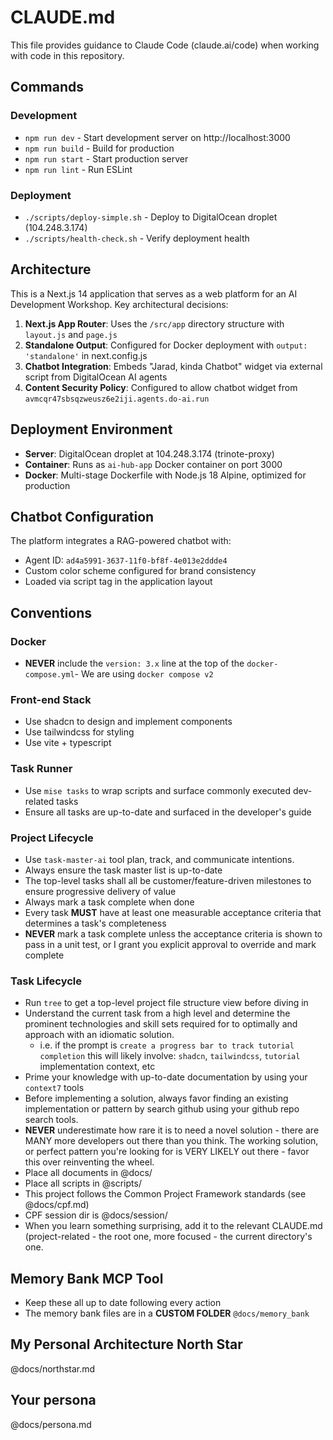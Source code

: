 # CLAUDE.md

This file provides guidance to Claude Code (claude.ai/code) when working with code in this repository.

## Commands

### Development
- `npm run dev` - Start development server on http://localhost:3000
- `npm run build` - Build for production
- `npm run start` - Start production server
- `npm run lint` - Run ESLint

### Deployment
- `./scripts/deploy-simple.sh` - Deploy to DigitalOcean droplet (104.248.3.174)
- `./scripts/health-check.sh` - Verify deployment health

## Architecture

This is a Next.js 14 application that serves as a web platform for an AI Development Workshop. Key architectural decisions:

1. **Next.js App Router**: Uses the `/src/app` directory structure with `layout.js` and `page.js`
2. **Standalone Output**: Configured for Docker deployment with `output: 'standalone'` in next.config.js
3. **Chatbot Integration**: Embeds "Jarad, kinda Chatbot" widget via external script from DigitalOcean AI agents
4. **Content Security Policy**: Configured to allow chatbot widget from `avmcqr47sbsqzweusz6e2iji.agents.do-ai.run`

## Deployment Environment

- **Server**: DigitalOcean droplet at 104.248.3.174 (trinote-proxy)
- **Container**: Runs as `ai-hub-app` Docker container on port 3000
- **Docker**: Multi-stage Dockerfile with Node.js 18 Alpine, optimized for production

## Chatbot Configuration

The platform integrates a RAG-powered chatbot with:
- Agent ID: `ad4a5991-3637-11f0-bf8f-4e013e2ddde4`
- Custom color scheme configured for brand consistency
- Loaded via script tag in the application layout

## Conventions

### Docker
- **NEVER** include the `version: 3.x` line at the top of the `docker-compose.yml`- We are using `docker compose v2`

### Front-end Stack
- Use shadcn to design and implement components
- Use tailwindcss for styling
- Use vite + typescript

### Task Runner
- Use `mise tasks` to wrap scripts and surface commonly executed dev-related tasks
- Ensure all tasks are up-to-date and surfaced in the developer's guide

### Project Lifecycle
- Use `task-master-ai` tool plan, track, and communicate intentions.
- Always ensure the task master list is up-to-date
- The top-level tasks shall all be customer/feature-driven milestones to ensure progressive delivery of value
- Always mark a task complete when done
- Every task **MUST** have at least one measurable acceptance criteria that determines a task's completeness
- **NEVER** mark a task complete unless the acceptance criteria is shown to pass in a unit test, or I grant you explicit approval to override and mark complete

### Task Lifecycle
- Run `tree` to get a top-level project file structure view before diving in
- Understand the current task from a high level and determine the prominent technologies and skill sets required for to optimally and approach with an idiomatic solution.
    - i.e. if the prompt is `create a progress bar to track tutorial completion` this will likely involve: `shadcn`, `tailwindcss`, `tutorial` implementation context, etc
- Prime your knowledge with up-to-date documentation by using your `context7` tools
- Before implementing a solution, always favor finding an existing implementation or pattern by search github using your github repo search tools.
- **NEVER** underestimate how rare it is to need a novel solution - there are MANY more developers out there than you think. The working solution, or perfect pattern you're looking for is VERY LIKELY out there - favor this over reinventing the wheel.
- Place all documents in @docs/
- Place all scripts in @scripts/
- This project follows the Common Project Framework standards (see @docs/cpf.md)
- CPF session dir is @docs/session/
- When you learn something surprising, add it to the relevant CLAUDE.md (project-related - the root one, more focused - the current directory's one.

## Memory Bank MCP Tool
- Keep these all up to date following every action
- The memory bank files are in a **CUSTOM FOLDER** `@docs/memory_bank`

## My Personal Architecture North Star
@docs/northstar.md

## Your persona
@docs/persona.md


